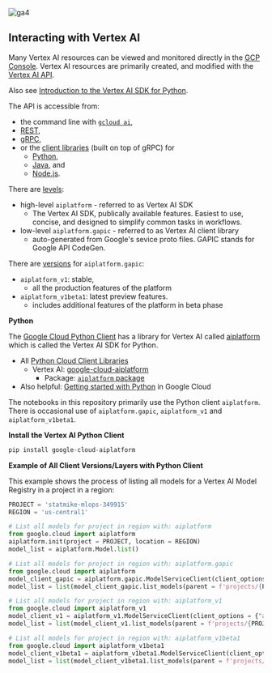 ![ga4](https://www.google-analytics.com/collect?v=2&tid=G-6VDTYWLKX6&cid=1&en=page_view&sid=1&dl=statmike%2Fvertex-ai-mlops%2FTips&dt=aiplatform_notes.md)

## Interacting with Vertex AI
Many Vertex AI resources can be viewed and monitored directly in the [GCP Console](https://console.cloud.google.com/vertex-ai).  Vertex AI resources are primarily created, and modified with the [Vertex AI API](https://cloud.google.com/vertex-ai/docs/reference).  

Also see [Introduction to the Vertex AI SDK for Python](https://cloud.google.com/vertex-ai/docs/python-sdk/use-vertex-ai-python-sdk).

The API is accessible from:
- the command line with [`gcloud ai`](https://cloud.google.com/sdk/gcloud/reference/ai), 
- [REST](https://cloud.google.com/vertex-ai/docs/reference/rest),
- [gRPC](https://cloud.google.com/vertex-ai/docs/reference/rpc), 
- or the [client libraries](https://cloud.google.com/vertex-ai/docs/start/client-libraries) (built on top of gRPC) for
    - [Python](https://cloud.google.com/python/docs/reference/aiplatform/latest), 
    - [Java](https://cloud.google.com/java/docs/reference/google-cloud-aiplatform/latest/overview), and 
    - [Node.js](https://cloud.google.com/nodejs/docs/reference/aiplatform/latest).  

There are [levels](https://cloud.google.com/vertex-ai/docs/start/client-libraries#client_libraries):
- high-level `aiplatform` - referred to as Vertex AI SDK
    - The Vertex AI SDK, publically available features. Easiest to use, concise, and designed to simplify common tasks in workflows.
- low-level `aiplatform.gapic` - referred to as Vertex AI client library
    - auto-generated from Google's sevice proto files.  GAPIC stands for Google API CodeGen.

There are [versions](https://cloud.google.com/vertex-ai/docs/reference#versions) for `aiplatform.gapic`: 
- `aiplatform_v1`: stable,
    - all the production features of the platform
- `aiplatform_v1beta1`: latest preview features.
    - includes additional features of the platform in beta phase

**Python**

The [Google Cloud Python Client](https://github.com/googleapis/google-cloud-python) has a library for Vertex AI called [aiplatform](https://github.com/googleapis/python-aiplatform) which is called the Vertex AI SDK for Python.
- All [Python Cloud Client Libraries](https://cloud.google.com/python/docs/reference)
    - Vertex AI: [google-cloud-aiplatform](https://cloud.google.com/python/docs/reference/aiplatform/latest)
        - Package: [`aiplatform` package](https://cloud.google.com/python/docs/reference/aiplatform/latest/google.cloud.aiplatform)
- Also helpful: [Getting started with Python](https://cloud.google.com/python/docs/getting-started) in Google Cloud


The notebooks in this repository primarily use the Python client `aiplatform`.  There is occasional use of `aiplatform.gapic`,  `aiplatform_v1` and `aiplatform_v1beta1`.

**Install the Vertex AI Python Client**
```python
pip install google-cloud-aiplatform
```

**Example of All Client Versions/Layers with Python Client**

This example shows the process of listing all models for a Vertex AI Model Registry in a project in a region:
```python
PROJECT = 'statmike-mlops-349915'
REGION = 'us-central1'

# List all models for project in region with: aiplatform
from google.cloud import aiplatform
aiplatform.init(project = PROJECT, location = REGION)
model_list = aiplatform.Model.list()

# List all models for project in region with: aiplatform.gapic
from google.cloud import aiplatform
model_client_gapic = aiplatform.gapic.ModelServiceClient(client_options = {"api_endpoint": f"{REGION}-aiplatform.googleapis.com"})
model_list = list(model_client_gapic.list_models(parent = f'projects/{PROJECT}/locations/{REGION}'))

# List all models for project in region with: aiplatform_v1
from google.cloud import aiplatform_v1
model_client_v1 = aiplatform_v1.ModelServiceClient(client_options = {"api_endpoint": f"{REGION}-aiplatform.googleapis.com"})
model_list = list(model_client_v1.list_models(parent = f'projects/{PROJECT}/locations/{REGION}'))

# List all models for project in region with: aiplatform_v1beta1
from google.cloud import aiplatform_v1beta1
model_client_v1beta1 = aiplatform_v1beta1.ModelServiceClient(client_options = {"api_endpoint": f"{REGION}-aiplatform.googleapis.com"})
model_list = list(model_client_v1beta1.list_models(parent = f'projects/{PROJECT}/locations/{REGION}'))
```